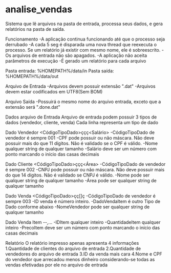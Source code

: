 # analise_vendas

Sistema que lê arquivos na pasta de entrada, processa seus dados, e gera relatórios na pasta de saída.

Funcionamento
 -A aplicação continua funcionando até que o processo seja derrubado
 -A cada 5 seg é disparada uma nova thread que reexecuta o processo. Se um relatório já existir com mesmo nome, ele é sobreescrito.
 -Os arquivos de entrada não são apagados.
 -A aplicação não aceita parâmetros de execução
 -É gerado um relatório para cada arquivo


Pasta entrada: %HOMEPATH%/data/in
Pasta saída: %HOMEPATH%/data/out

Arquivo de Entrada
-Arquivos devem possuir extensão ".dat"
-Arquivos devem estar codificados em UTF8(Sem BOM)

Arquivo Saída
-Possuirá o mesmo nome do arquivo entrada, exceto que a extensão será ".done.dat"


Dados arquivo de Entrada
Arquivo de entrada podem possuir 3 tipos de dados (vendedor, cliente, venda)
Cada linha representa um tipo de dado

Dado Vendedor <CódigoTipoDado>ç<CPF>ç<Nome>ç<Salário>
-CódigoTipoDado de vendedor é sempre 001
-CPF pode possuir ou não máscara. Não deve possuir mais do que 11 dígitos. Não é validado se o CPF é válido.
-Nome qualquer string de qualquer tamanho
-Salário deve ser um número com ponto marcando o início das casas decimais

Dado Cliente <CódigoTipoDado>ç<CNPJ>ç<Nome>ç<Área>
-CódigoTipoDado de vendedor é sempre 002
-CNPJ pode possuir ou não máscara. Não deve possuir mais do que 14 dígitos. Não é validado se CNPJ é válido.
-Nome pode ser qualquer string de qualquer tamanho
-Área pode ser qualquer string de qualquer tamanho

Dado Venda <CódigoTipoDado>ç<IDVenda>ç[<DadoVendaItem>]ç<NomeVendedor>
-CódigoTipoDado de vendedor é sempre 003
-ID venda é número inteiro.
-DadoVendaItem é outro Tipo de Dado conforme abaixo
-NomeVendedor pode ser qualquer string de qualquer tamanho

Dado Venda Item <IDItem>-<QuantidadeItem>-<PrecoItem>,...
-IDItem qualquer inteiro
-QuantidadeItem qualquer inteiro
-PrecoItem deve ser um número com ponto marcando o início das casas decimais


Relatório
O relatório impresso apenas apresenta 4 informações
1.Quantidade de clientes do arquivo de entrada
2.Quantidade de vendedores do arquivo de entrada
3.ID da venda mais cara
4.Nome e CPF do vendedor que arrecadou menos dinheiro considerando-se todas as vendas efetivadas por ele no arquivo de entrada



